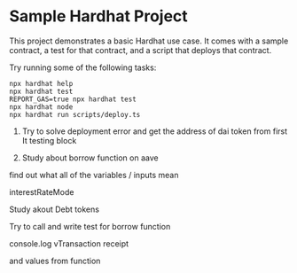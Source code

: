 # Sample Hardhat Project

This project demonstrates a basic Hardhat use case. It comes with a sample contract, a test for that contract, and a script that deploys that contract.

Try running some of the following tasks:

```shell
npx hardhat help
npx hardhat test
REPORT_GAS=true npx hardhat test
npx hardhat node
npx hardhat run scripts/deploy.ts
```

1. Try to solve deployment error and get the address of dai token from first It testing block

2. Study about borrow function on aave

find out what all of the variables / inputs mean

interestRateMode

Study akout Debt tokens

Try to call and write test for borrow function

console.log vTransaction receipt

and values from function 